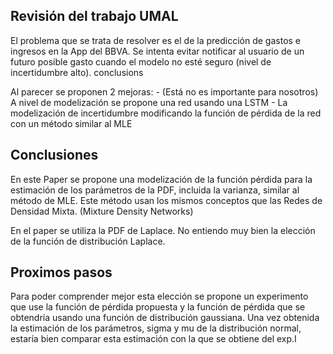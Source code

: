 **Revisión del trabajo UMAL**
---
El problema que se trata de resolver es el de la predicción de gastos e ingresos en la App del BBVA. Se intenta evitar notificar al usuario de un futuro posible gasto cuando el modelo no esté seguro (nivel de incertidumbre alto).
conclusions

Al parecer se proponen 2 mejoras:
    - (Está no es importante para nosotros) A nivel de modelización se propone una red usando una LSTM
    - La modelización de incertidumbre modificando la función de pérdida de la red con un método similar al MLE

**Conclusiones**
---
En este Paper se propone una modelización de la función pérdida para la estimación de los parámetros de la PDF, incluida la varianza, similar al método de MLE. Este método usan los mismos conceptos que las Redes de Densidad Mixta. (Mixture Density Networks)

En el paper se utiliza la PDF de Laplace. No entiendo muy bien la elección de la función de distribución Laplace.

**Proximos pasos**
---
Para poder comprender mejor esta elección se propone un experimento que use la función de pérdida propuesta y la función de pérdida que se obtendría usando una función de distribución gaussiana. Una vez obtenida la estimación de los parámetros, sigma y mu de la distribución normal, estaría bien comparar esta estimación con la que se obtiene del exp.I
